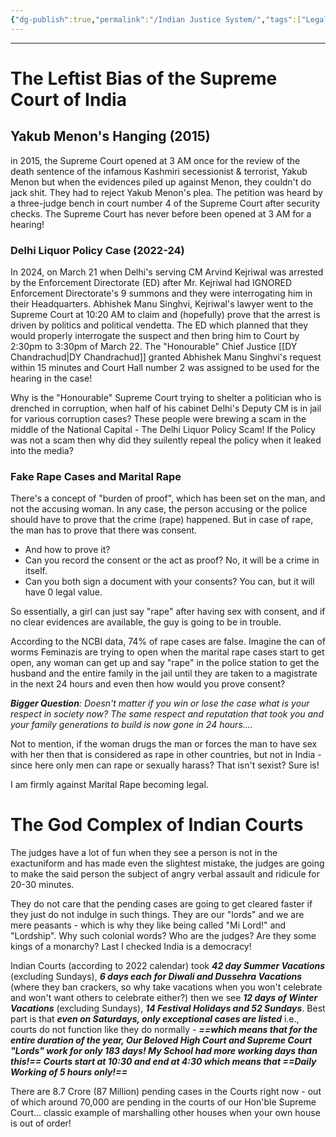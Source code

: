 ```yaml
---
{"dg-publish":true,"permalink":"/Indian Justice System/","tags":["Legal"]}
---
```


____
# The Leftist Bias of the Supreme Court of India
## Yakub Menon's Hanging (2015)
in 2015, the Supreme Court opened at 3 AM once for the review of the death sentence of the infamous Kashmiri secessionist & terrorist, Yakub Menon but when the evidences piled up against Menon, they couldn't do jack shit. They had to reject Yakub Menon's plea. The petition was heard by a three-judge bench in court number 4 of the Supreme Court after security checks. The Supreme Court has never before been opened at 3 AM for a hearing!
### Delhi Liquor Policy Case (2022-24)
In 2024, on March 21 when Delhi's serving CM Arvind Kejriwal was arrested by the Enforcement Directorate (ED) after Mr. Kejriwal had IGNORED Enforcement Directorate's 9 summons and they were interrogating him in their Headquarters. Abhishek Manu Singhvi, Kejriwal's lawyer went to the Supreme Court at 10:20 AM to claim and (hopefully) prove that the arrest is driven by politics and political vendetta. The ED which planned that they would properly interrogate the suspect and then bring him to Court by 2:30pm to 3:30pm of March 22. The "Honourable" Chief Justice [[DY Chandrachud\|DY Chandrachud]] granted Abhishek Manu Singhvi's request within 15 minutes and Court Hall number 2 was assigned to be used for the hearing in the case!

Why is the "Honourable" Supreme Court trying to shelter a politician who is drenched in corruption, when half of his cabinet Delhi's Deputy CM is in jail for various corruption cases? These people were brewing a scam in the middle of the National Capital - The Delhi Liquor Policy Scam! If the Policy was not a scam then why did they suilently repeal the policy when it leaked into the media?
### Fake Rape Cases and Marital Rape
There's a concept of "burden of proof", which has been set on the man, and not the accusing woman.
In any case, the person accusing or the police should have to prove that the crime (rape) happened. But in case of rape, the man has to prove that there was consent.
- And how to prove it?
- Can you record the consent or the act as proof? No, it will be a crime in itself.
- Can you both sign a document with your consents? You can, but it will have 0 legal value.

So essentially, a girl can just say "rape" after having sex with consent, and if no clear evidences are available, the guy is going to be in trouble.

According to the NCBI data, 74% of rape cases are false. Imagine the can of worms Feminazis are trying to open when the marital rape cases start to get open, any woman can get up and say "rape" in the police station to get the husband and the entire family in the jail until they are taken to a magistrate in the next 24 hours and even then how would you prove consent?

***Bigger Question**: Doesn't matter if you win or lose the case what is your respect in society now? The same respect and reputation that took you and your family generations to build is now gone in 24 hours....*

Not to mention, if the woman drugs the man or forces the man to have sex with her then that is considered as rape in other countries, but not in India - since here only men can rape or sexually harass? That isn't sexist? Sure is!

I am firmly against Marital Rape becoming legal.
# The God Complex of Indian Courts
The judges have a lot of fun when they see a person is not in the exactuniform and has made even the slightest mistake, the judges are going to make the said person the subject of angry verbal assault and ridicule for 20-30 minutes.

They do not care that the pending cases are going to get cleared faster if they just do not indulge in such things. They are our "lords" and we are mere peasants - which is why they like being called "Mi Lord!" and "Lordship". Why such colonial words? Who are the judges? Are they some kings of a monarchy? Last I checked India is a democracy!

Indian Courts (according to 2022 calendar) took ***42 day Summer Vacations*** (excluding Sundays), ***6 days each for Diwali and Dussehra Vacations*** (where they ban crackers, so why take vacations when you won't celebrate and won't want others to celebrate either?) then we see ***12 days of Winter Vacations*** (excluding Sundays), ***14 Festival Holidays and 52 Sundays***. Best part is that ***even on Saturdays, only exceptional cases are listed*** i.e., courts do not function like they do normally - ***==which means that for the entire duration of the year, Our Beloved High Court and Supreme Court "Lords" work for only 183 days! My School had more working days than this!== Courts start at 10:30 and end at 4:30 which means that ==Daily Working of 5 hours only!==*** 

There are 8.7 Crore (87 Million) pending cases in the Courts right now - out of which around 70,000 are pending in the courts of our Hon'ble Supreme Court... classic example of marshalling other houses when your own house is out of order!

